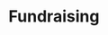 ---
title: Fundraising
layout: fundraising
permalink: fundraising/
redirect_from: /fundraising.html
---